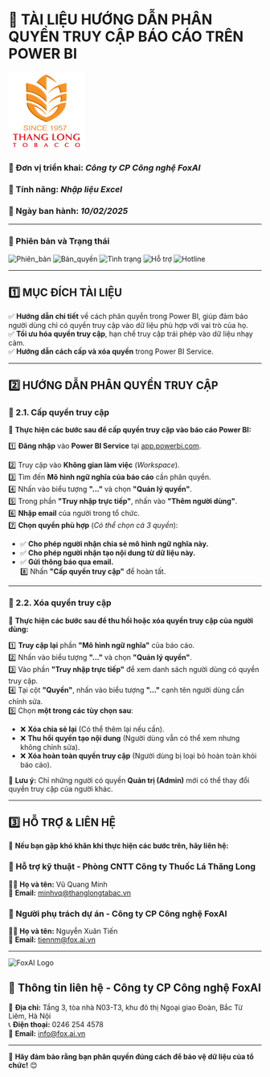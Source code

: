 # 📌 TÀI LIỆU HƯỚNG DẪN PHÂN QUYỀN TRUY CẬP BÁO CÁO TRÊN POWER BI  

<img src="https://github.com/hoanglong8/FoxAI-Data-Analyst/blob/main/Image/Logo-Since1957-THANGLONG%202021%20(1).png" alt="Hình ảnh" width="30%" />

### **📍 Đơn vị triển khai**: *Công ty CP Công nghệ FoxAI*  
### **📍 Tính năng**: *Nhập liệu Excel*  
### **📍 Ngày ban hành**: *10/02/2025*  

---

### **📌 Phiên bản và Trạng thái**
![Phiên_bản](https://img.shields.io/badge/Phiên_bản-1.0-brightgreen)
![Bản_quyền](https://img.shields.io/badge/Bản_quyền-FoxAI-blue)
![Tình trạng](https://img.shields.io/badge/Tình_trạng-Đang_soạn_thảo-darkorange)
![Hỗ trợ](https://img.shields.io/badge/Hỗ_trợ_247-Chatbot-purple)
![Hotline](https://img.shields.io/badge/Liên_hệ-info@foxai.vn-red)

---

## **1️⃣ MỤC ĐÍCH TÀI LIỆU**  
✅ **Hướng dẫn chi tiết** về cách phân quyền trong Power BI, giúp đảm bảo người dùng chỉ có quyền truy cập vào dữ liệu phù hợp với vai trò của họ.  
✅ **Tối ưu hóa quyền truy cập**, hạn chế truy cập trái phép vào dữ liệu nhạy cảm.  
✅ **Hướng dẫn cách cấp và xóa quyền** trong Power BI Service.  

---

## **2️⃣ HƯỚNG DẪN PHÂN QUYỀN TRUY CẬP**  

### **🔹 2.1. Cấp quyền truy cập**
📌 **Thực hiện các bước sau để cấp quyền truy cập vào báo cáo Power BI:**

1️⃣ **Đăng nhập** vào **Power BI Service** tại [app.powerbi.com](https://app.powerbi.com).

2️⃣ Truy cập vào **Không gian làm việc** (_Workspace_).  
3️⃣ Tìm đến **Mô hình ngữ nghĩa của báo cáo** cần phân quyền.  
4️⃣ Nhấn vào biểu tượng **"..."** và chọn **"Quản lý quyền"**.  
5️⃣ Trong phần **"Truy nhập trực tiếp"**, nhấn vào **"Thêm người dùng"**.  
6️⃣ **Nhập email** của người trong tổ chức.  
7️⃣ **Chọn quyền phù hợp** (_Có thể chọn cả 3 quyền_):
   - ✅ **Cho phép người nhận chia sẻ mô hình ngữ nghĩa này.**  
   - ✅ **Cho phép người nhận tạo nội dung từ dữ liệu này.**  
   - ✅ **Gửi thông báo qua email.**  
8️⃣ Nhấn **"Cấp quyền truy cập"** để hoàn tất.  

---

### **🔹 2.2. Xóa quyền truy cập**
📌 **Thực hiện các bước sau để thu hồi hoặc xóa quyền truy cập của người dùng:**  

1️⃣ **Truy cập lại** phần **"Mô hình ngữ nghĩa"** của báo cáo.  
2️⃣ Nhấn vào biểu tượng **"..."** và chọn **"Quản lý quyền"**.  
3️⃣ Vào phần **"Truy nhập trực tiếp"** để xem danh sách người dùng có quyền truy cập.  
4️⃣ Tại cột **"Quyền"**, nhấn vào biểu tượng **"..."** cạnh tên người dùng cần chỉnh sửa.  
5️⃣ Chọn **một trong các tùy chọn sau**:
   - ❌ **Xóa chia sẻ lại** (Có thể thêm lại nếu cần).  
   - ❌ **Thu hồi quyền tạo nội dung** (Người dùng vẫn có thể xem nhưng không chỉnh sửa).  
   - ❌ **Xóa hoàn toàn quyền truy cập** (Người dùng bị loại bỏ hoàn toàn khỏi báo cáo).  

📌 **Lưu ý:** Chỉ những người có quyền **Quản trị (Admin)** mới có thể thay đổi quyền truy cập của người khác.  

---

## **3️⃣ HỖ TRỢ & LIÊN HỆ**  

📌 **Nếu bạn gặp khó khăn khi thực hiện các bước trên, hãy liên hệ:**  

### **🔹 Hỗ trợ kỹ thuật - Phòng CNTT Công ty Thuốc Lá Thăng Long**  
👨‍💼 **Họ và tên:** Vũ Quang Minh  
📧 **Email:** [minhvq@thanglongtabac.vn](mailto:minhvq@thanglongtabac.vn)  

### **🔹 Người phụ trách dự án - Công ty CP Công nghệ FoxAI**  
👨‍💼 **Họ và tên:** Nguyễn Xuân Tiến  
📧 **Email:** [tiennm@fox.ai.vn](mailto:tiennm@fox.ai.vn)  

---

<img src="https://fox.ai.vn/wp-content/uploads/2024/07/Logo_Original-1.png" alt="FoxAI Logo" width="30%" />

## **📌 Thông tin liên hệ - Công ty CP Công nghệ FoxAI**  

📍 **Địa chỉ:** Tầng 3, tòa nhà N03-T3, khu đô thị Ngoại giao Đoàn, Bắc Từ Liêm, Hà Nội  
📞 **Điện thoại:** 0246 254 4578  
📧 **Email:** [info@fox.ai.vn](mailto:info@fox.ai.vn)  

---

🚀 **Hãy đảm bảo rằng bạn phân quyền đúng cách để bảo vệ dữ liệu của tổ chức!** 😊
